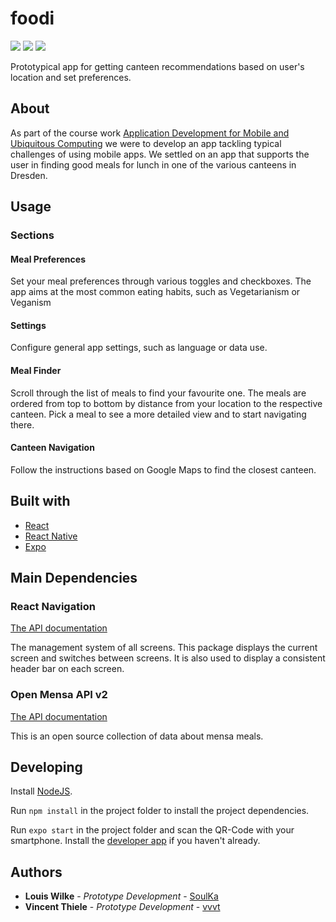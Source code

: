 # foodi

<img src="https://img.shields.io/badge/React--61DBFB.svg?logo=React" /> <img src="https://img.shields.io/badge/npm--CC3534.svg?logo=Npm" /> <img src="https://img.shields.io/badge/Expo--4630EB.svg?logo=Expo" />

Prototypical app for getting canteen recommendations based on user's location and set preferences.

## About

As part of the course work [Application Development for Mobile and Ubiquitous Computing](https://tu-dresden.de/ing/informatik/sya/professur-fuer-rechnernetze/studium/lehrveranstaltungen/lehrveranstaltungsdetails?ln=en&lv_id=48) we were to develop an app tackling typical challenges of using mobile apps. We settled on an app that supports the user in finding good meals for lunch in one of the various canteens in Dresden.  

## Usage

### Sections

#### Meal Preferences

Set your meal preferences through various toggles and checkboxes. The app aims at the most common eating habits, such as Vegetarianism or Veganism 

#### Settings

Configure general app settings, such as language or data use. 

#### Meal Finder

Scroll through the list of meals to find your favourite one. The meals are ordered from top to bottom by distance from your location to the respective canteen. Pick a meal to see a more detailed view and to start navigating there.

#### Canteen Navigation

Follow the instructions based on Google Maps to find the closest canteen.

## Built with

* [React](https://reactjs.org/)
* [React Native](https://facebook.github.io/react-native/)
* [Expo](https://expo.io/)

## Main Dependencies

### React Navigation

[The API documentation](https://reactnavigation.org/docs/en/api-reference.html)

The management system of all screens. This package displays the current screen and switches between screens.
It is also used to display a consistent header bar on each screen.

### Open Mensa API v2

[The API documentation](https://doc.openmensa.org/api/v2/)

This is an open source collection of data about mensa meals.

## Developing

Install [NodeJS](https://nodejs.org/).

Run `npm install` in the project folder to install the project dependencies.

Run `expo start` in the project folder and scan the QR-Code with your smartphone. Install the [developer app](https://expo.io/tools#client) if you haven't already.

## Authors

* **Louis Wilke** - *Prototype Development* - [SoulKa](https://github.com/SoulKa)
* **Vincent Thiele** - *Prototype Development* - [vvvt](https://github.com/vvvt)
